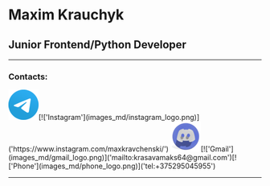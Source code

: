 
# Maxim Krauchyk
## Junior Frontend/Python Developer
***
### Contacts:

[!['Telegram'](images_md/telegram_logo.png)]('https://t.me/kravchenski')[!['Instagram'](images_md/instagram_logo.png)]('https://www.instagram.com/maxkravchenski/') [!['Discord'](images_md/discord_logo.png)]('https://discordapp.com/users/893778320410419280')[!['Gmail'](images_md/gmail_logo.png)]('mailto:krasavamaks64@gmail.com')[!['Phone'](images_md/phone_logo.png)]('tel:+375295045955')
***
